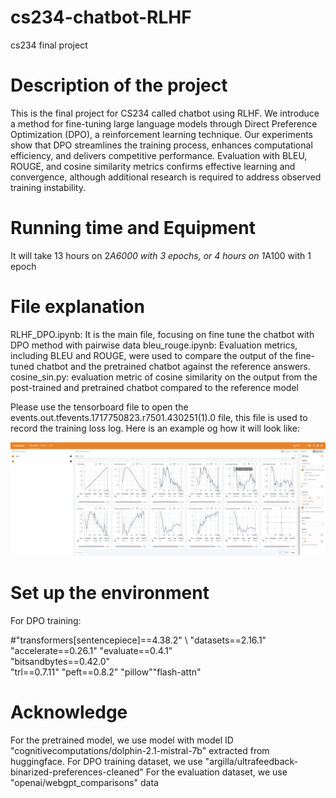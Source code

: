 # cs234-chatbot-RLHF
cs234 final project

# Description of the project
This is the final project for CS234 called chatbot using RLHF. We introduce a method for fine-tuning large language models through Direct Preference Optimization (DPO), a reinforcement learning technique. Our experiments show that DPO streamlines the training process, enhances computational efficiency, and delivers competitive performance. Evaluation with BLEU, ROUGE, and cosine similarity metrics confirms effective learning and convergence, although additional research is required to address observed training instability.

# Running time and Equipment
It will take 13 hours on 2*A6000 with 3 epochs, or 4 hours on 1*A100 with 1 epoch

# File explanation
RLHF_DPO.ipynb: It is the main file, focusing on fine tune the chatbot with DPO method with pairwise data
bleu_rouge.ipynb: Evaluation metrics, including BLEU and ROUGE, were used to compare the output of the fine-tuned chatbot and the pretrained chatbot against the reference answers.
cosine_sin.py: evaluation metric of cosine similarity on the output from the post-trained and pretrained chatbot compared to the reference model

Please use the tensorboard file to open the events.out.tfevents.1717750823.r7501.430251(1).0 file, this file is used to record the training loss log. Here is an example og how it will look like:

![](./img/tensor2.jpg)

# Set up the environment
For DPO training: 

#"transformers[sentencepiece]==4.38.2" \ "datasets==2.16.1" \
"accelerate==0.26.1" \"evaluate==0.4.1" \
"bitsandbytes==0.42.0" \
"trl==0.7.11" \"peft==0.8.2" \"pillow"\"flash-attn"


# Acknowledge
For the pretrained model, we use model with model ID "cognitivecomputations/dolphin-2.1-mistral-7b" extracted from huggingface.
For DPO training dataset, we use "argilla/ultrafeedback-binarized-preferences-cleaned"
For the evaluation dataset, we use "openai/webgpt_comparisons" data

